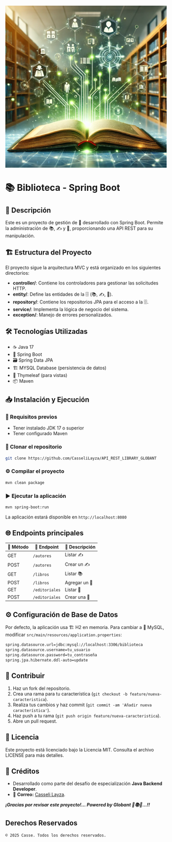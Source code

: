 ![logo](src/main/resources/assets/img/img.png)
# 📚 Biblioteca - Spring Boot

## 📝 Descripción
Este es un proyecto de gestión de 📖 desarrollado con Spring Boot. Permite la administración de 📚, ✍️ y 🏢, proporcionando una API REST para su manipulación.

## 🏗️ Estructura del Proyecto

El proyecto sigue la arquitectura MVC y está organizado en los siguientes directorios:

- **controller/**: Contiene los controladores para gestionar las solicitudes HTTP.
- **entity/**: Define las entidades de la 🗄️ (📚, ✍️, 🏢).
- **repository/**: Contiene los repositorios JPA para el acceso a la 🗄️.
- **service/**: Implementa la lógica de negocio del sistema.
- **exception/**: Manejo de errores personalizados.

## 🛠️ Tecnologías Utilizadas
- ☕ Java 17
- 🚀 Spring Boot
- 🗃️ Spring Data JPA
- 🏗️ MYSQL Database (persistencia de datos)
- 🎨 Thymeleaf (para vistas)
- 📦 Maven

## 📥 Instalación y Ejecución
### 🔧 Requisitos previos
- Tener instalado JDK 17 o superior
- Tener configurado Maven

### 📂 Clonar el repositorio
```sh
git clone https://github.com/CasseliLayza/API_REST_LIBRARY_GLOBANT
```

### ⚙️ Compilar el proyecto
```sh
mvn clean package
```

### ▶️ Ejecutar la aplicación
```sh
mvn spring-boot:run
```

La aplicación estará disponible en `http://localhost:8080`

## 🌐 Endpoints principales

| 🔹 Método | 📍 Endpoint        | 📖 Descripción                |
|---------|---------------------|------------------------------|
| GET     | `/autores`          | Listar ✍️                  |
| POST    | `/autores`          | Crear un ✍️            |
| GET     | `/libros`           | Listar 📚                   |
| POST    | `/libros`           | Agregar un 📖          |
| GET     | `/editoriales`      | Listar 🏢              |
| POST    | `/editoriales`      | Crear una 🏢       |

## ⚙️ Configuración de Base de Datos

Por defecto, la aplicación usa 🏗️ H2 en memoria. Para cambiar a 🐬 MySQL, modificar `src/main/resources/application.properties`:
```properties
spring.datasource.url=jdbc:mysql://localhost:3306/biblioteca
spring.datasource.username=tu_usuario
spring.datasource.password=tu_contraseña
spring.jpa.hibernate.ddl-auto=update
```

## 🤝 Contribuir

1. Haz un fork del repositorio.
2. Crea una rama para tu característica (`git checkout -b feature/nueva-caracteristica`).
3. Realiza tus cambios y haz commit (`git commit -am 'Añadir nueva característica'`).
4. Haz push a tu rama (`git push origin feature/nueva-caracteristica`).
5. Abre un pull request.

## 📜 Licencia

Este proyecto está licenciado bajo la Licencia MIT. Consulta el archivo LICENSE para más detalles.

## 📝 Créditos

- Desarrollado como parte del desafío de especialización **Java Backend Developer**.
- 📧 **Correo:** [Casseli Layza](casseli.layzal@dominio.com).

_**¡Gracias por revisar este proyecto!... Powered by Globant 🌟📚🚀...!!**_

## Derechos Reservados

```markdown
© 2025 Casse. Todos los derechos reservados.
```

